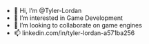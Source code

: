 - 👋 Hi, I’m @Tyler-Lordan
- 👀 I’m interested in Game Development
- 💞️ I’m looking to collaborate on game engines
- 📫 linkedin.com/in/tyler-lordan-a571ba256 

<!---
Tyler-Lordan/Tyler-Lordan is a ✨ special ✨ repository because its `README.md` (this file) appears on your GitHub profile.
You can click the Preview link to take a look at your changes.
--->
